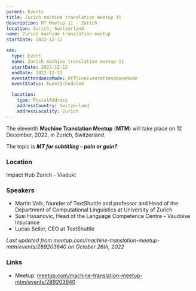 ```yaml
---
parent: Events
title: Zurich machine translation meetup 11
description: MT Meetup 11 - Zurich
location: Zurich, Switzerland
name: Zurich machine translation meetup
startDate: 2022-12-12

seo:
  type: Event
  name: Zurich machine translation meetup 11
  startDate: 2022-12-12
  endDate: 2022-12-12
  eventAttendanceMode: OfflineEventAttendanceMode
  eventStatus: EventScheduled

  location:
    type: PostalAddress
    addressCountry: Switzerland
    addressLocality: Zurich
---
```


The eleventh **Machine Translation Meetup** (**MTM**) will take place on 12 December, 2022, in Zurich, Switzerland.

The topic is ***MT for subtitling – pain or gain?***.

### Location

Impact Hub Zurich - Viadukt

### Speakers

- Martin Volk, founder of TextShuttle and professor and Head of the Department of Computational Linguistics at University of Zurich
- Susi Hasanovic, Head of the Language Competence Centre - Vaudoise Insurance
- Lucas Seiler, CEO at TextShuttle


*Last updated from meetup.com/machine-translation-meetup-mtm/events/289203640 on October 26th, 2022*

### Links

- Meetup: [meetup.com/machine-translation-meetup-mtm/events/289203640](https://www.meetup.com/machine-translation-meetup-mtm/events/289203640/)

